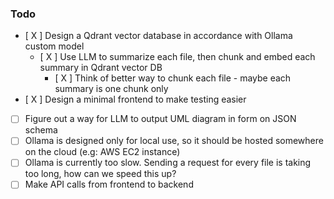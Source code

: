 ### Todo
- [ X ] Design a Qdrant vector database in accordance with Ollama custom model
  - [ X ] Use LLM to summarize each file, then chunk and embed each summary in Qdrant vector DB
      - [ X ] Think of better way to chunk each file - maybe each summary is one chunk only
- [ X ] Design a minimal frontend to make testing easier
- [ ] Figure out a way for LLM to output UML diagram in form on JSON schema
- [ ] Ollama is designed only for local use, so it should be hosted somewhere on the cloud (e.g: AWS EC2 instance)
- [ ] Ollama is currently too slow. Sending a request for every file is taking too long, how can we speed this up?
- [ ] Make API calls from frontend to backend